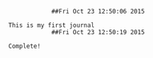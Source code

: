 
                ##Fri Oct 23 12:50:06 2015            
    
	This is my first journal
                ##Fri Oct 23 12:50:19 2015            
    
	Complete!